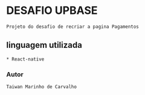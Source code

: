 # DESAFIO  UPBASE

`Projeto do desafio de recriar a pagina Pagamentos`

## linguagem utilizada

    * React-native


### Autor
    Taiwan Marinho de Carvalho